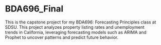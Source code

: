 # BDA696_Final
This is the capstone project for my BDA696: Forecasting Principles class at SDSU. This project analyzes property listing rates and unemployment trends in California, leveraging forecasting models such as ARIMA and Prophet to uncover patterns and predict future behavior. 
